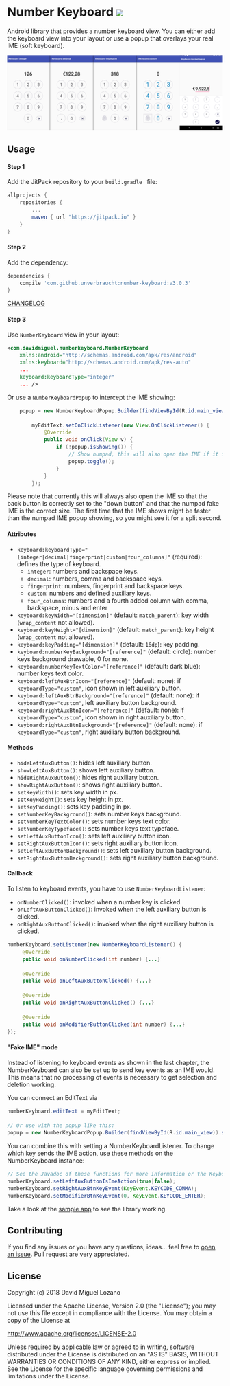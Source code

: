 # Number Keyboard  [![](https://jitpack.io/v/davidmigloz/number-keyboard.svg)](https://jitpack.io/#davidmigloz/number-keyboard)

Android library that provides a number keyboard view. You can either add the keyboard view into your layout or use a
popup that overlays your real IME (soft keyboard).

![screenshot](img/screenshot.png)

## Usage

#### Step 1

Add the JitPack repository to your `build.gradle ` file:

```gradle
allprojects {
	repositories {
		...
		maven { url "https://jitpack.io" }
	}
}
```

#### Step 2

Add the dependency:

```gradle
dependencies {
	compile 'com.github.unverbraucht:number-keyboard:v3.0.3'
}
```

[CHANGELOG](https://github.com/davidmigloz/number-keyboard/blob/master/CHANGELOG.md)

#### Step 3

Use `NumberKeyboard` view in your layout:

```xml
<com.davidmiguel.numberkeyboard.NumberKeyboard
    xmlns:android="http://schemas.android.com/apk/res/android"
    xmlns:keyboard="http://schemas.android.com/apk/res-auto"
    ...
    keyboard:keyboardType="integer"
    ... />
```

Or use a `NumberKeyboardPopup` to intercept the IME showing:

```java
    popup = new NumberKeyboardPopup.Builder(findViewById(R.id.main_view)).setNumberKeyboardListener(this).setKeyboardLayout(R.layout.popup_keyboard).build(myEditText);

        myEditText.setOnClickListener(new View.OnClickListener() {
            @Override
            public void onClick(View v) {
                if (!popup.isShowing()) {
                    // Show numpad, this will also open the IME if it is not open yet
                    popup.toggle();
                }
            }
        });
```

Please note that currently this will always also open the IME so that the back button is correctly set to the
"down button" and that the numpad fake IME is the correct size. The first time that the IME shows might be faster
than the numpad IME popup showing, so you might see it for a split second.

#### Attributes

- `keyboard:keyboardType="[integer|decimal|fingerprint|custom|four_columns]"` (required): defines the type of keyboard.
  - `integer`: numbers and backspace keys.
  - `decimal`: numbers, comma and backspace keys.
  - `fingerprint`: numbers, fingerprint and backspace keys.
  - `custom`: numbers and defined auxiliary keys.
  - `four_columns`: numbers and a fourth added column with comma, backspace, minus and enter
- `keyboard:keyWidth="[dimension]"` (default: `match_parent`): key width (`wrap_content` not allowed).      
- `keyboard:keyHeight="[dimension]"` (default: `match_parent`): key height (`wrap_content` not allowed).
- `keyboard:keyPadding="[dimension]"` (default: `16dp`): key padding.
- `keyboard:numberKeyBackground="[reference]"` (default: circle): number keys background drawable, 0 for none.
- `keyboard:numberKeyTextColor="[reference]"` (default: dark blue): number keys text color.
- `keyboard:leftAuxBtnIcon="[reference]"` (default: none): if `keyboardType="custom"`, icon shown in left auxiliary button.
- `keyboard:leftAuxBtnBackground="[reference]"` (default: none): if `keyboardType="custom"`, left auxiliary button background.
- `keyboard:rightAuxBtnIcon="[reference]"` (default: none): if `keyboardType="custom"`, icon shown in right auxiliary button.
- `keyboard:rightAuxBtnBackground="[reference]"` (default: none): if `keyboardType="custom"`, right auxiliary button background.  

#### Methods

- `hideLeftAuxButton()`: hides left auxiliary button.
- `showLeftAuxButton()`: shows left auxiliary button.
- `hideRightAuxButton()`: hides right auxiliary button.
- `showRightAuxButton()`: shows right auxiliary button.
- `setKeyWidth()`: sets key width in px.
- `setKeyHeight()`: sets key height in px.
- `setKeyPadding()`: sets key padding in px.
- `setNumberKeyBackground()`: sets number keys background.
- `setNumberKeyTextColor()`: sets number keys text color.
- `setNumberKeyTypeface()`: sets number keys text typeface.
- `setLeftAuxButtonIcon()`: sets left auxiliary button icon.
- `setRightAuxButtonIcon()`: sets right auxiliary button icon.
- `setLeftAuxButtonBackground()`: sets left auxiliary button background.
- `setRightAuxButtonBackground()`: sets right auxiliary button background.

#### Callback

To listen to keyboard events, you have to use `NumberKeyboardListener`:

- `onNumberClicked()`: invoked when a number key is clicked.
- `onLeftAuxButtonClicked()`: invoked when the left auxiliary button is clicked.
- `onRightAuxButtonClicked()`: invoked when the right auxiliary button is clicked.

```java
numberKeyboard.setListener(new NumberKeyboardListener() {
     @Override
     public void onNumberClicked(int number) {...}

     @Override
     public void onLeftAuxButtonClicked() {...}

     @Override
     public void onRightAuxButtonClicked() {...}
     
     @Override
     public void onModifierButtonClicked(int number) {...}
});
```

#### "Fake IME" mode

Instead of listening to keyboard events as shown in the last chapter, the NumberKeyboard can also be set up to
send key events as an IME would. This means that no processing of events is necessary to get selection and deletion
working.

You can connect an EditText via

```java
numberKeyboard.editText = myEditText;

// Or use with the popup like this:
popup = new NumberKeyboardPopup.Builder(findViewById(R.id.main_view)).setEditTextListener();
```

You can combine this with setting a NumberKeyboardListener. To change which key sends the IME action, use these methods
on the NumberKeyboard instance:

```java
// See the Javadoc of these functions for more information or the KeyboardEditTextPopupActivity sample.
numberKeyboard.setLeftAuxButtonIsImeAction(true|false);
numberKeyboard.setRightAuxBtnKeyEvent(KeyEvent.KEYCODE_COMMA);
numberKeyboard.setModifierBtnKeyEvent(0, KeyEvent.KEYCODE_ENTER);
```


Take a look at the [sample app](https://github.com/davidmigloz/number-keyboard/tree/master/sample) to see the library working.

## Contributing

If you find any issues or you have any questions, ideas... feel free to [open an issue](https://github.com/davidmigloz/number-keyboard/issues/new).
Pull request are very appreciated.

## License

Copyright (c) 2018 David Miguel Lozano

Licensed under the Apache License, Version 2.0 (the "License");
you may not use this file except in compliance with the License.
You may obtain a copy of the License at

http://www.apache.org/licenses/LICENSE-2.0

Unless required by applicable law or agreed to in writing, software
distributed under the License is distributed on an "AS IS" BASIS,
WITHOUT WARRANTIES OR CONDITIONS OF ANY KIND, either express or implied.
See the License for the specific language governing permissions and
limitations under the License.

